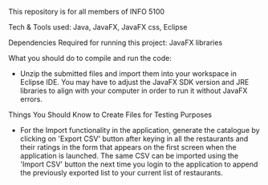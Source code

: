 This repository is for all members of INFO 5100

Tech & Tools used: 
Java, JavaFX, JavaFX css, Eclipse

Dependencies Required for running this project: 
JavaFX libraries
 
What you should do to compile and run the code: 
- Unzip the submitted files and import them into your workspace in Eclipse IDE. You may have to adjust the JavaFX SDK version and JRE libraries to align with your computer in order to run it without JavaFX errors.

Things You Should Know to Create Files for Testing Purposes
- For the Import functionality in the application, generate the catalogue by clicking on 'Export CSV' button after keying in all the restaurants and their ratings in the form that appears on the first screen when the application is launched. The same CSV can be imported using the 'Import CSV' button the next time you login to the application to append the previously exported list to your current list of restaurants.
